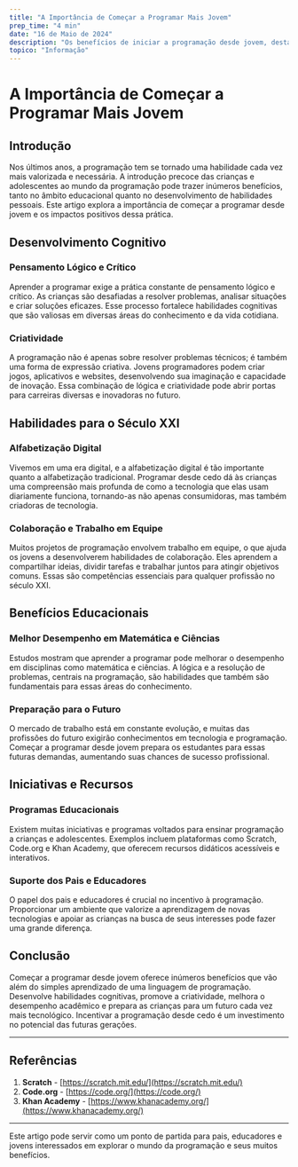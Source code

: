 ```yaml
---
title: "A Importância de Começar a Programar Mais Jovem"
prep_time: "4 min"
date: "16 de Maio de 2024"
description: "Os benefícios de iniciar a programação desde jovem, destacando seu impacto no desenvolvimento cognitivo e nas habilidades para o século XXI."
topico: "Informação"
---
```



# A Importância de Começar a Programar Mais Jovem

## Introdução

Nos últimos anos, a programação tem se tornado uma habilidade cada vez mais valorizada e necessária. A introdução precoce das crianças e adolescentes ao mundo da programação pode trazer inúmeros benefícios, tanto no âmbito educacional quanto no desenvolvimento de habilidades pessoais. Este artigo explora a importância de começar a programar desde jovem e os impactos positivos dessa prática.

## Desenvolvimento Cognitivo

### Pensamento Lógico e Crítico

Aprender a programar exige a prática constante de pensamento lógico e crítico. As crianças são desafiadas a resolver problemas, analisar situações e criar soluções eficazes. Esse processo fortalece habilidades cognitivas que são valiosas em diversas áreas do conhecimento e da vida cotidiana.

### Criatividade

A programação não é apenas sobre resolver problemas técnicos; é também uma forma de expressão criativa. Jovens programadores podem criar jogos, aplicativos e websites, desenvolvendo sua imaginação e capacidade de inovação. Essa combinação de lógica e criatividade pode abrir portas para carreiras diversas e inovadoras no futuro.

## Habilidades para o Século XXI

### Alfabetização Digital

Vivemos em uma era digital, e a alfabetização digital é tão importante quanto a alfabetização tradicional. Programar desde cedo dá às crianças uma compreensão mais profunda de como a tecnologia que elas usam diariamente funciona, tornando-as não apenas consumidoras, mas também criadoras de tecnologia.

### Colaboração e Trabalho em Equipe

Muitos projetos de programação envolvem trabalho em equipe, o que ajuda os jovens a desenvolverem habilidades de colaboração. Eles aprendem a compartilhar ideias, dividir tarefas e trabalhar juntos para atingir objetivos comuns. Essas são competências essenciais para qualquer profissão no século XXI.

## Benefícios Educacionais

### Melhor Desempenho em Matemática e Ciências

Estudos mostram que aprender a programar pode melhorar o desempenho em disciplinas como matemática e ciências. A lógica e a resolução de problemas, centrais na programação, são habilidades que também são fundamentais para essas áreas do conhecimento.

### Preparação para o Futuro

O mercado de trabalho está em constante evolução, e muitas das profissões do futuro exigirão conhecimentos em tecnologia e programação. Começar a programar desde jovem prepara os estudantes para essas futuras demandas, aumentando suas chances de sucesso profissional.

## Iniciativas e Recursos

### Programas Educacionais

Existem muitas iniciativas e programas voltados para ensinar programação a crianças e adolescentes. Exemplos incluem plataformas como Scratch, Code.org e Khan Academy, que oferecem recursos didáticos acessíveis e interativos.

### Suporte dos Pais e Educadores

O papel dos pais e educadores é crucial no incentivo à programação. Proporcionar um ambiente que valorize a aprendizagem de novas tecnologias e apoiar as crianças na busca de seus interesses pode fazer uma grande diferença.

## Conclusão

Começar a programar desde jovem oferece inúmeros benefícios que vão além do simples aprendizado de uma linguagem de programação. Desenvolve habilidades cognitivas, promove a criatividade, melhora o desempenho acadêmico e prepara as crianças para um futuro cada vez mais tecnológico. Incentivar a programação desde cedo é um investimento no potencial das futuras gerações.

---

## Referências

1. **Scratch** - [https://scratch.mit.edu/](https://scratch.mit.edu/)
2. **Code.org** - [https://code.org/](https://code.org/)
3. **Khan Academy** - [https://www.khanacademy.org/](https://www.khanacademy.org/)

---

Este artigo pode servir como um ponto de partida para pais, educadores e jovens interessados em explorar o mundo da programação e seus muitos benefícios.
